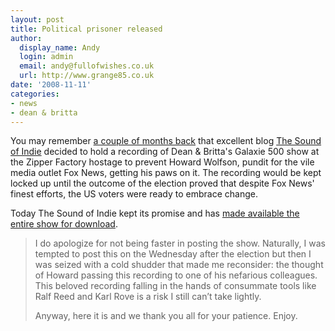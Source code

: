 ```yaml
---
layout: post
title: Political prisoner released
author:
  display_name: Andy
  login: admin
  email: andy@fullofwishes.co.uk
  url: http://www.grange85.co.uk
date: '2008-11-11'
categories:
- news
- dean & britta
---
```

You may remember [a couple of months back](/2008/09/17/as-if-you-needed-another-reason/) that excellent blog [The Sound of Indie](http://www.thesoundofindie.com/?p=700) decided to hold a recording of Dean & Britta's Galaxie 500 show at the Zipper Factory hostage to prevent Howard Wolfson, pundit for the vile media outlet Fox News, getting his paws on it. The recording would be kept locked up until the outcome of the election proved that despite Fox News' finest efforts, the US voters were ready to embrace change.

Today The Sound of Indie kept its promise and has [made available the entire show for download](http://www.thesoundofindie.com/?p=861).

> I do apologize for not being faster in posting the show. Naturally, I was tempted to post this on the Wednesday after the election but then I was seized with a cold shudder that made me reconsider: the thought of Howard passing this recording to one of his nefarious colleagues. This beloved recording falling in the hands of consummate tools like Ralf Reed and Karl Rove is a risk I still can’t take lightly.
> 
> Anyway, here it is and we thank you all for your patience. Enjoy.
